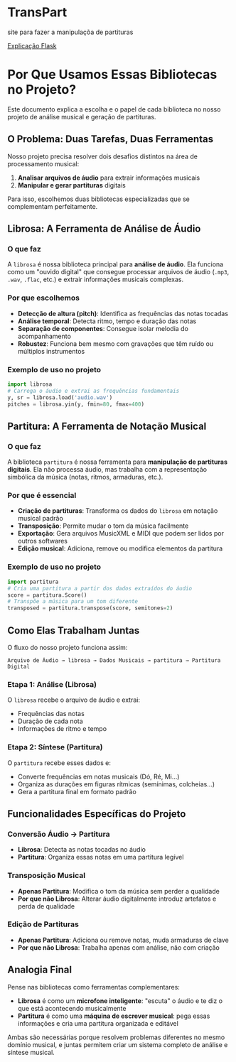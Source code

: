 # TransPart
site para fazer a manipulaçõa de partituras

[Explicação Flask](https://www.freecodecamp.org/portuguese/news/como-criar-uma-aplicacao-da-web-usando-o-flask-e-implanta-la-na-nuvem/)

# Por Que Usamos Essas Bibliotecas no Projeto?

Este documento explica a escolha e o papel de cada biblioteca no nosso projeto de análise musical e geração de partituras.

## O Problema: Duas Tarefas, Duas Ferramentas

Nosso projeto precisa resolver dois desafios distintos na área de processamento musical:

1. **Analisar arquivos de áudio** para extrair informações musicais
2. **Manipular e gerar partituras** digitais

Para isso, escolhemos duas bibliotecas especializadas que se complementam perfeitamente.

## Librosa: A Ferramenta de Análise de Áudio

### O que faz
A `librosa` é nossa biblioteca principal para **análise de áudio**. Ela funciona como um "ouvido digital" que consegue processar arquivos de áudio (`.mp3`, `.wav`, `.flac`, etc.) e extrair informações musicais complexas.

### Por que escolhemos
- **Detecção de altura (pitch)**: Identifica as frequências das notas tocadas
- **Análise temporal**: Detecta ritmo, tempo e duração das notas
- **Separação de componentes**: Consegue isolar melodia do acompanhamento
- **Robustez**: Funciona bem mesmo com gravações que têm ruído ou múltiplos instrumentos

### Exemplo de uso no projeto
```python
import librosa
# Carrega o áudio e extrai as frequências fundamentais
y, sr = librosa.load('audio.wav')
pitches = librosa.yin(y, fmin=80, fmax=400)
```

## Partitura: A Ferramenta de Notação Musical

### O que faz
A biblioteca `partitura` é nossa ferramenta para **manipulação de partituras digitais**. Ela não processa áudio, mas trabalha com a representação simbólica da música (notas, ritmos, armaduras, etc.).

### Por que é essencial
- **Criação de partituras**: Transforma os dados do `librosa` em notação musical padrão
- **Transposição**: Permite mudar o tom da música facilmente
- **Exportação**: Gera arquivos MusicXML e MIDI que podem ser lidos por outros softwares
- **Edição musical**: Adiciona, remove ou modifica elementos da partitura

### Exemplo de uso no projeto
```python
import partitura
# Cria uma partitura a partir dos dados extraídos do áudio
score = partitura.Score()
# Transpõe a música para um tom diferente
transposed = partitura.transpose(score, semitones=2)
```

## Como Elas Trabalham Juntas

O fluxo do nosso projeto funciona assim:

```
Arquivo de Áudio → librosa → Dados Musicais → partitura → Partitura Digital
```

### Etapa 1: Análise (Librosa)
O `librosa` recebe o arquivo de áudio e extrai:
- Frequências das notas
- Duração de cada nota
- Informações de ritmo e tempo

### Etapa 2: Síntese (Partitura)
O `partitura` recebe esses dados e:
- Converte frequências em notas musicais (Dó, Ré, Mi...)
- Organiza as durações em figuras rítmicas (semínimas, colcheias...)
- Gera a partitura final em formato padrão

## Funcionalidades Específicas do Projeto

### Conversão Áudio → Partitura
- **Librosa**: Detecta as notas tocadas no áudio
- **Partitura**: Organiza essas notas em uma partitura legível

### Transposição Musical
- **Apenas Partitura**: Modifica o tom da música sem perder a qualidade
- **Por que não Librosa**: Alterar áudio digitalmente introduz artefatos e perda de qualidade

### Edição de Partituras
- **Apenas Partitura**: Adiciona ou remove notas, muda armaduras de clave
- **Por que não Librosa**: Trabalha apenas com análise, não com criação

## Analogia Final

Pense nas bibliotecas como ferramentas complementares:

- **Librosa** é como um **microfone inteligente**: "escuta" o áudio e te diz o que está acontecendo musicalmente
- **Partitura** é como uma **máquina de escrever musical**: pega essas informações e cria uma partitura organizada e editável

Ambas são necessárias porque resolvem problemas diferentes no mesmo domínio musical, e juntas permitem criar um sistema completo de análise e síntese musical.
